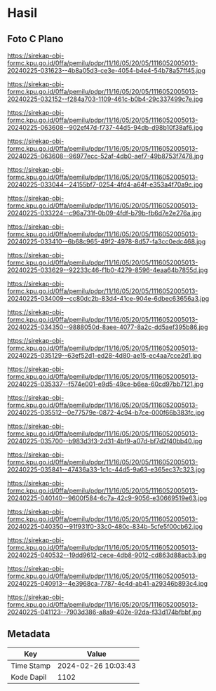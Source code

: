 # Hasil

## Foto C Plano

https://sirekap-obj-formc.kpu.go.id/0ffa/pemilu/pdpr/11/16/05/20/05/1116052005013-20240225-031623--4b8a05d3-ce3e-4054-b4e4-54b78a57ff45.jpg

https://sirekap-obj-formc.kpu.go.id/0ffa/pemilu/pdpr/11/16/05/20/05/1116052005013-20240225-032152--f284a703-1109-461c-b0b4-29c337499c7e.jpg

https://sirekap-obj-formc.kpu.go.id/0ffa/pemilu/pdpr/11/16/05/20/05/1116052005013-20240225-063608--902ef47d-f737-44d5-94db-d98b10f38af6.jpg

https://sirekap-obj-formc.kpu.go.id/0ffa/pemilu/pdpr/11/16/05/20/05/1116052005013-20240225-063608--96977ecc-52af-4db0-aef7-49b8753f7478.jpg

https://sirekap-obj-formc.kpu.go.id/0ffa/pemilu/pdpr/11/16/05/20/05/1116052005013-20240225-033044--24155bf7-0254-4fd4-a64f-e353a4f70a9c.jpg

https://sirekap-obj-formc.kpu.go.id/0ffa/pemilu/pdpr/11/16/05/20/05/1116052005013-20240225-033224--c96a731f-0b09-4fdf-b79b-fb6d7e2e276a.jpg

https://sirekap-obj-formc.kpu.go.id/0ffa/pemilu/pdpr/11/16/05/20/05/1116052005013-20240225-033410--6b68c965-49f2-4978-8d57-fa3cc0edc468.jpg

https://sirekap-obj-formc.kpu.go.id/0ffa/pemilu/pdpr/11/16/05/20/05/1116052005013-20240225-033629--92233c46-f1b0-4279-8596-4eaa64b7855d.jpg

https://sirekap-obj-formc.kpu.go.id/0ffa/pemilu/pdpr/11/16/05/20/05/1116052005013-20240225-034009--cc80dc2b-83d4-41ce-904e-6dbec63656a3.jpg

https://sirekap-obj-formc.kpu.go.id/0ffa/pemilu/pdpr/11/16/05/20/05/1116052005013-20240225-034350--9888050d-8aee-4077-8a2c-dd5aef395b86.jpg

https://sirekap-obj-formc.kpu.go.id/0ffa/pemilu/pdpr/11/16/05/20/05/1116052005013-20240225-035129--63ef52d1-ed28-4d80-ae15-ec4aa7cce2d1.jpg

https://sirekap-obj-formc.kpu.go.id/0ffa/pemilu/pdpr/11/16/05/20/05/1116052005013-20240225-035337--f574e001-e9d5-49ce-b6ea-60cd97bb7121.jpg

https://sirekap-obj-formc.kpu.go.id/0ffa/pemilu/pdpr/11/16/05/20/05/1116052005013-20240225-035512--0e77579e-0872-4c94-b7ce-000f66b383fc.jpg

https://sirekap-obj-formc.kpu.go.id/0ffa/pemilu/pdpr/11/16/05/20/05/1116052005013-20240225-035700--b983d3f3-2d31-4bf9-a07d-bf7d2f40bb40.jpg

https://sirekap-obj-formc.kpu.go.id/0ffa/pemilu/pdpr/11/16/05/20/05/1116052005013-20240225-035841--47436a33-1c1c-44d5-9a63-e365ec37c323.jpg

https://sirekap-obj-formc.kpu.go.id/0ffa/pemilu/pdpr/11/16/05/20/05/1116052005013-20240225-040140--9600f584-6c7a-42c9-9056-e30669519e63.jpg

https://sirekap-obj-formc.kpu.go.id/0ffa/pemilu/pdpr/11/16/05/20/05/1116052005013-20240225-040350--91f931f0-33c0-480c-834b-5cfe5f00cb62.jpg

https://sirekap-obj-formc.kpu.go.id/0ffa/pemilu/pdpr/11/16/05/20/05/1116052005013-20240225-040532--19dd9612-cece-4db8-9012-cd863d88acb3.jpg

https://sirekap-obj-formc.kpu.go.id/0ffa/pemilu/pdpr/11/16/05/20/05/1116052005013-20240225-040913--4e3968ca-7787-4c4d-ab41-a29346b893c4.jpg

https://sirekap-obj-formc.kpu.go.id/0ffa/pemilu/pdpr/11/16/05/20/05/1116052005013-20240225-041123--7903d386-a8a9-402e-92da-f33d174bfbbf.jpg


## Metadata

| Key        | Value               |
| ---------- | ------------------- |
| Time Stamp | 2024-02-26 10:03:43 |
| Kode Dapil | 1102                |



